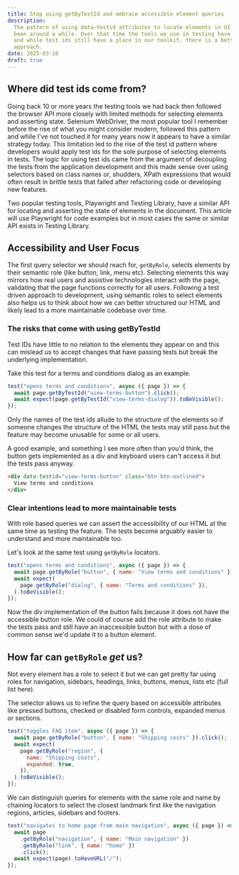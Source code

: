 ```yaml
---
title: Stop using getByTestId and embrace accessible element queries
description:
  The pattern of using data-testid attributes to locate elements in UI tests has
  been around a while. Over that time the tools we use in testing have developed
  and while test ids still have a place in our toolkit, there is a better
  approach.
date: 2025-03-18
draft: true
---
```


## Where did test ids come from?

Going back 10 or more years the testing tools we had back then followed the
browser API more closely with limited methods for selecting elements and
asserting state. Selenium WebDriver, the most popular tool I remember before the
rise of what you might consider modern, followed this pattern and while I've not
touched it for many years now it appears to have a similar strategy today. This
limitation led to the rise of the test id pattern where developers would apply
test ids for the sole purpose of selecting elements in tests. The logic for
using test ids came from the argument of decoupling the tests from the
application development and this made sense over using selectors based on class
names or, shudders, XPath expressions that would often result in brittle tests
that failed after refactoring code or developing new features.

Two popular testing tools, Playwright and Testing Library, have a similar API
for locating and asserting the state of elements in the document. This article
will use Playwright for code examples but in most cases the same or similar API
exists in Testing Library.

## Accessibility and User Focus

The first query selector we should reach for, `getByRole`, selects elements by
their semantic role (like button, link, menu etc). Selecting elements this way
mirrors how real users and assistive technologies interact with the page,
validating that the page functions correctly for all users. Following a test
driven approach to development, using semantic roles to select elements also
helps us to think about how we can better structured our HTML and likely lead to
a more maintainable codebase over time.

### The risks that come with using getByTestId

Test IDs have little to no relation to the elements they appear on and this can
mislead us to accept changes that have passing tests but break the underlying
implementation.

Take this test for a terms and conditions dialog as an example.

```js
test("opens terms and conditions", async ({ page }) => {
  await page.getByTestId("view-terms-button").click();
  await expect(page.getByTestId("view-terms-dialog")).toBeVisible();
});
```

Only the names of the test ids allude to the structure of the elements so if
someone changes the structure of the HTML the tests may still pass but the
feature may become unusable for some or all users.

A good example, and something I see more often than you'd think, the button gets
implemented as a div and keyboard users can't access it but the tests pass
anyway.

```html
<div data-testid="view-terms-button" class="btn btn-outlined">
  View terms and conditions
</div>
```

### Clear intentions lead to more maintainable tests

With role based queries we can assert the accessibility of our HTML at the same
time as testing the feature. The tests become arguably easier to understand and
more maintainable too.

Let's look at the same test using `getByRole` locators.

```js
test("opens terms and conditions", async ({ page }) => {
  await page.getByRole("button", { name: "View terms and conditions" }).click();
  await expect(
    page.getByRole("dialog", { name: "Terms and conditions" }),
  ).toBeVisible();
});
```

Now the div implementation of the button fails because it does not have the
accessible button role. We could of course add the role attribute to make the
tests pass and still have an inaccessible button but with a dose of common sense
we'd update it to a button element.

## How far can `getByRole` _get_ us?

Not every element has a role to select it but we can get pretty far using roles
for navigation, sidebars, headings, links, buttons, menus, lists etc (full list
here).

The selector allows us to refine the query based on accessible attributes like
pressed buttons, checked or disabled form controls, expanded menus or sections.

```js
test("toggles FAQ item", async ({ page }) => {
  await page.getByRole("button", { name: "Shipping costs" }).click();
  await expect(
    page.getByRole("region", {
      name: "Shipping costs",
      expanded: true,
    }),
  ).toBeVisible();
});
```

We can distinguish queries for elements with the same role and name by chaining
locators to select the closest landmark first like the navigation regions,
articles, sidebars and footers.

```js
test("navigates to home page from main navigation", async ({ page }) => {
  await page
    .getByRole("navigation", { name: "Main navigation" })
    .getByRole("link", { name: "home" })
    .click();
  await expect(page).toHaveURL("/");
});
```
